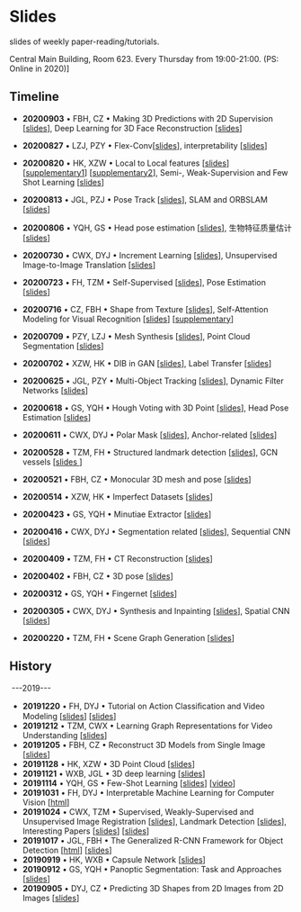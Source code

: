 # Slides

slides of weekly paper-reading/tutorials.

Central Main Building, Room 623. Every Thursday from 19:00-21:00.  (PS: Online in 2020)]



## Timeline

- **20200903** &bull; FBH, CZ &bull; Making 3D Predictions with 2D Supervision [[slides](2020/09/0903-Making_3D_Predictions_with_2D_Supervision.pdf)], Deep Learning for 3D Face Reconstruction [[slides](2020/09/0903-Deep_Learning_for_3D_Face_Reconstruction.pdf)] 
- **20200827** &bull; LZJ, PZY &bull; Flex-Conv[[slides](2020/08/0827-flexconv.pdf)], interpretability [[slides](2020/08/20200827-interpretability.pdf)] 

- **20200820** &bull; HK, XZW &bull; Local to Local features [[slides](2020/08/20200820-Intro-to-local-features.pdf)] [[supplementary1](2020/08/20200820-discriminative_patches.pdf)] [[supplementary2](2020/08/20200820-modern_full_pipeline.pdf)], Semi-, Weak-Supervision and Few Shot Learning [[slides](2020/08/20200820-Semi-supervision_weak_supervision_and_few_shot.pdf)] 

- **20200813** &bull; JGL, PZJ &bull; Pose Track [[slides](2020/08/20200813-posetrack.pdf)], SLAM and ORBSLAM [[slides](2020/08/20200813-SLAM_ORBSLAM.pdf)] 

- **20200806** &bull; YQH, GS &bull; Head pose estimation [[slides](2020/08/20200806-Head_pose_estimation2.pdf)], 生物特征质量估计 [[slides](2020/08/20200806-生物特征质量估计.pdf)] 

- **20200730** &bull; CWX, DYJ &bull; Increment Learning [[slides](2020/07/20200730_increment-learning.pdf)], Unsupervised Image-to-Image Translation [[slides](2020/07/20200730_unsupervised-image-to-image-translation.pdf)] 

- **20200723** &bull; FH, TZM &bull; Self-Supervised [[slides](2020/07/0723_Self-Supervised.pdf)], Pose Estimation [[slides](2020/07/0723-单人姿态估计.pdf)] 

- **20200716** &bull; CZ, FBH &bull; Shape from Texture [[slides](2020/07/20200716_ShapeFromTexture.pdf)], Self-Attention Modeling for Visual Recognition [[slides](2020/07/20200716_Self-AttentionModelingForVisualRecognition.pdf)] [[supplementary](2020/07/20200716_Self-AttentionModelingForVisualRecognition_Supplementary.pdf)] 

- **20200709** &bull; PZY, LZJ &bull; Mesh Synthesis [[slides](2020/07/20200709_mesh.pdf)], Point Cloud Segmentation [[slides](2020/07/20200709_PointCloudSegmentation.pdf)] 
- **20200702** &bull; XZW, HK &bull; DIB in GAN [[slides](2020/07/0702-PaperRead-Deep_Information_Bottleneck.pdf)], Label Transfer [[slides](2020/07/0702-label_transfer.pdf)] 
- **20200625** &bull; JGL, PZY &bull; Multi-Object Tracking [[slides](2020/06/20200625_Multi-Object-Tracking.pdf)], Dynamic Filter Networks [[slides](2020/06/20200625_dynamic-filter-networks.pdf)] 
- **20200618** &bull; GS, YQH &bull; Hough Voting with 3D Point [[slides](2020/06/20200618_HoughVotingwith3Dpoint.pdf)], Head Pose Estimation [[slides](2020/06/20200618_HeadPoseEstimation.pdf)] 
- **20200611** &bull; CWX, DYJ &bull; Polar Mask [[slides](2020/06/文献分享0611.pdf)], Anchor-related [[slides](2020/06/20200611_Anchor-related.pdf)] 
- **20200528** &bull; TZM, FH &bull; Structured landmark detection [[slides](2020/05/文献分享5.28.pdf)], GCN vessels [[slides ](2020/05/20200528_方辉_GCN-vessel.pdf)] 
- **20200521** &bull; FBH, CZ &bull; Monocular 3D mesh and pose [[slides](2020/05/文献20200521.pdf)] 
- **20200514** &bull; XZW, HK &bull; Imperfect Datasets [[slides](2020/05/20200514-ImperfectDatasets.pdf)] 
- **20200423** &bull; GS, YQH &bull; Minutiae Extractor [[slides](2020/04/0423Nguyen_ICB18_present.pdf)] 
- **20200416** &bull; CWX, DYJ &bull; Segmentation related [[slides](2020/04/文献分享0416.pdf)], Sequential CNN [[slides](2020/04/20200416_Sequential_CNN.pdf)] 
- **20200409** &bull; TZM, FH &bull; CT Reconstruction [[slides](2020/04/文献分享4.9.pdf)] 
- **20200402** &bull; FBH, CZ &bull; 3D pose [[slides](2020/04/文献20200402.pdf)] 
- **20200312** &bull; GS, YQH &bull; Fingernet [[slides](2020/03/0312FingerNet_presentation.pdf)] 
- **20200305** &bull; CWX, DYJ &bull; Synthesis and Inpainting [[slides](2020/03/文献分享0305.pdf)], Spatial CNN [[slides](2020/05/20200305_Spatial_CNN.pdf)] 
- **20200220** &bull; TZM, FH &bull; Scene Graph Generation [[slides](2020/02/文献分享2.20-cvpr-2019-tutorial.pdf)] 



## History

​	---2019---

- **20191220** &bull; FH, DYJ &bull; Tutorial on Action Classiﬁcation and Video Modeling [[slides](2019/12/20191220-Action_ClsDet_Tutorial_CVPR19.pdf)] [[slides](2019/12/20191220-LT_tutorial1.pdf)] 
- **20191212** &bull; TZM, CWX &bull; Learning Graph Representations for Video Understanding [[slides](2019/12/20191212-cvpr19-graph_tutorial_xiaolong.pdf)] 
- **20191205** &bull; FBH, CZ &bull; Reconstruct 3D Models from Single Image [[slides](2019/12/20191205-structure-detection.pdf)] 
- **20191128** &bull; HK, XZW &bull; 3D Point Cloud [[slides](2019/11/20191128-pointcloud.pdf)] 
- **20191121** &bull; WXB, JGL &bull; 3D deep learning [[slides](2019/11/1121_iccv19_3ddl_tutorial_online_version.pdf)] 
- **20191114** &bull; YQH, GS &bull; Few-Shot Learning [[slides](2019/11/1114_iccv19_SwerskyFewShotLearning.pdf)] [[video](https://www.bilibili.com/video/av35559022?t=1260)] 
- **20191031** &bull; FH, DYJ &bull; Interpretable Machine Learning for Computer Vision [[html](https://interpretablevision.github.io/index_cvpr2018.html)] 
- **20191024** &bull; CWX, TZM &bull; Supervised, Weakly-Supervised and Unsupervised Image Registration [[slides](2019/10/1024_Learn2Reg2019_Supervised_YipengHu.pdf)], Landmark Detection [[slides](2019/10/1024_landmark_detection.pdf)], Interesting Papers [[slides](2019/10/1024_intereting_paper.pdf)] [[slides](2019/10/1024-Learn2Reg-TomVercauteren.pdf)] 
- **20191017** &bull; JGL, FBH &bull; The Generalized R-CNN Framework for Object Detection [[html](http://feichtenhofer.github.io/cvpr2019-recognition-tutorial/)] [[slides](2019/10/1017_cvpr2019_tutorial_ross_girshick.pdf)] 
- **20190919** &bull; HK, WXB &bull; Capsule Network [[slides](2019/09/0919_capsule_network_mine.pdf)] 
- **20190912** &bull; GS, YQH &bull; Panoptic Segmentation: Task and Approaches [[slides](2019/09/0912_cvpr19_tutorial_alexander_kirillov.pdf)] 
- **20190905** &bull; DYJ, CZ &bull; Predicting 3D Shapes from 2D Images from 2D Images [[slides](2019/09/0905_cvpr19-Predicting_3D_Shapes_from_2D_Images_from_2D_Images.pdf)] 

